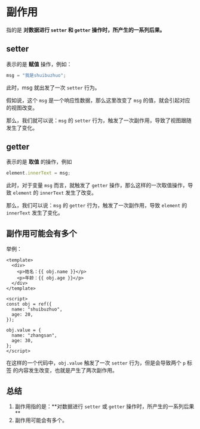 # 副作用

指的是 **对数据进行 `setter` 和 `getter` 操作时，所产生的一系列后果。**

## setter

表示的是 **赋值** 操作，例如：

```js
msg = "我是shuibuzhuo";
```

此时，msg 就出发了一次 `setter` 行为。

假如说，这个 `msg` 是一个响应性数据，那么这里改变了 `msg` 的值，就会引起对应的视图改变。

那么，我们就可以说：`msg` 的 `setter` 行为，触发了一次副作用，导致了视图跟随发生了变化。

## getter

表示的是 **取值** 的操作，例如

```js
element.innerText = msg;
```

此时，对于变量 `msg` 而言，就触发了 `getter` 操作，那么这样的一次取值操作，导致 `element` 的 `innerText` 发生了改变。

那么，我们可以说：`msg` 的 `getter` 行为，触发了一次副作用，导致 `element` 的 `innerText` 发生了变化。

## 副作用可能会有多个

举例：

```vue
<template>
  <div>
    <p>姓名：{{ obj.name }}</p>
    <p>年龄：{{ obj.age }}</p>
  </div>
</template>

<script>
const obj = ref({
  name: "shuibuzhuo",
  age: 20,
});

obj.value = {
  name: "zhangsan",
  age: 30,
};
</script>
```

在这样的一个代码中，`obj.value` 触发了一次 `setter` 行为，但是会导致两个 `p` 标签 的内容发生改变，也就是产生了两次副作用。

## 总结

1. 副作用指的是：**对数据进行 `setter` 或 `getter` 操作时，所产生的一系列后果 **
2. 副作用可能会有多个。
